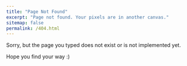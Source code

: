 ```yaml
---
title: "Page Not Found"
excerpt: "Page not found. Your pixels are in another canvas."
sitemap: false
permalink: /404.html
---
```


Sorry, but the page you typed does not exist or is not implemented yet.

Hope you find your way :)

<!-- 
Sorry, but the page you were trying to view does not exist --- perhaps you can try searching for it below.

<script type="text/javascript">
  var GOOG_FIXURL_LANG = 'en';
  var GOOG_FIXURL_SITE = '{{ site.url }}'
</script>
<script type="text/javascript"
  src="//linkhelp.clients.google.com/tbproxy/lh/wm/fixurl.js">
</script> -->
